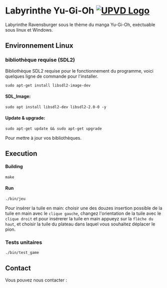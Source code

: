 # Labyrinthe Yu-Gi-Oh [![UPVD Logo](https://upload.wikimedia.org/wikipedia/fr/e/e6/UPVD_logo.svg)](https://www.univ-perp.fr)

Labyrinthe Ravensburger sous le thème du manga Yu-Gi-Oh, exéctuable sous linux et Windows.
## Environnement Linux
### bibliothèque requise (SDL2)
Bibliothèque SDL2 requise pour le fonctionnement du programme, voici quelques ligne de commande pour l'installer.
```shell
sudo apt-get install libsdl2-image-dev
```
#### SDL_Image:
```shell
sudo apt install libsdl2-dev libsdl2-2.0-0 -y
```
#### Update & upgrade:
```shell
sudo apt-get update && sudo apt-get upgrade
```
Pour mettre à jour vos bibliothèques.
## Execution
#### Building
```shell
make
```
#### Run
```shell
./bin/jeu
```
Pour insérer la tuile en main: choisir une des douzes insertion possible de la tuile en main avec le `clique gauche`, changez l'orientation de la tuile avec le `clique droit` et pour insérerer la tuile en main appueyz sur la `flèche du haut`, et choisir la tuile du plateau dans laquel vous souhaitez déplacer le pion.
### Tests unitaires
```shell
./bin/test_game
```
## Contact
Vous pouvez nous contacter : 

